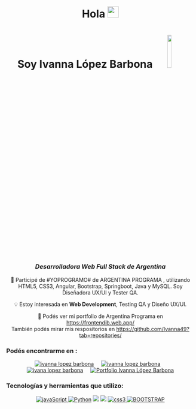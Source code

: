


<h1 align="center">Hola  <img src="https://github.com/TheDudeThatCode/TheDudeThatCode/blob/master/Assets/Hi.gif" width="30px">

<h1 align="center">Soy Ivanna López Barbona <a href="#"><img width="15%" height="auto" text-align="center" src="http://www.gifss.es/informatica/informaticos/chica-ordenador.gif" height="10px"/></a></h1> 
<h3 align="center"><i>Desarrolladora Web Full Stack de Argentina</i></h3> 


<!--Contador de visitas-->
<p></p>
<p></p>


<div align="center">


🚀 Participé de #YOPROGRAMO# de ARGENTINA PROGRAMA , utilizando HTML5, CSS3, Angular, Bootstrap, Springboot, Java y MySQL.
Soy Diseñadora UX/UI y Tester QA.

💡 Estoy interesada en **Web Development**, Testing QA y Diseño UX/UI.

💼 Podés ver mi portfolio de Argentina Programa en  https://frontendib.web.app/ <br> También podés mirar mis respositorios en https://github.com/Ivanna49?tab=repositories/

<h3 align="left">Podés encontrarme en :</h3>
<p align="left">
  <p align="center">
  <a target="_blank" href="https://www.linkedin.com/in/ivanna-lopez-barbona/"><img src="https://img.shields.io/badge/linkedin-%230077B5.svg?&style=for-the-badge&logo=linkedin&logoColor=white" alt="ivanna lopez barbona" /></a>&nbsp;&nbsp;&nbsp;&nbsp;
  <a href="mailto:ivibarbona@gmail.com"><img src="https://img.shields.io/badge/gmail-%23D14836.svg?&style=for-the-badge&logo=gmail&logoColor=white" alt="ivanna lopez barbona" /></a>&nbsp;&nbsp;&nbsp;&nbsp;
    <a href="https://github.com/Ivanna49" target="_blank"><img src="https://img.shields.io/badge/GitHub-%23181717?style=for-the-badge&logo=GitHub&logoColor=white" alt="ivana lopez barbona" /></a>&nbsp;&nbsp;&nbsp;&nbsp;
    <a  href="https://frontendib.web.app/" target="_blank"  align="left"><img src="https://img.shields.io/badge/-MI PORTFOLIO-orange?style=for-the-badge" alt="Portfolio Ivanna López Barbona"/></a>
</p>
</p>

<h3 align="left">Tecnologías y herramientas que utilizo:</h3>

<p align="center"> 
<!–– JAVASCRIPT ––>
<a href=https://developer.mozilla.org/en-US/docs/Web/JavaScript" target="_blank" data-bs-toggle="tooltip" title="JavaScript"> <img src="https://img.shields.io/badge/JavaScript-323330?style=for-the-badge&logo=javascript&logoColor=F7DF1E" alt="javaScript"/> </a>
<!–– PYTHON ––>
  <a href="https://www.python.org/" target="_blank" data-bs-toggle="tooltip" title="Python"> <img src="https://img.shields.io/badge/Python-FFD43B?style=for-the-badge&logo=python&logoColor=blue" alt="Python"/></a>
<!-- MYSQL -->
<a href="https://www.mysql.com/" alt="MYSQL" data-bs-toggle="tooltip" title="MYSQL" ><img src= "https://img.shields.io/badge/MySQL-005C84?style=for-the-badge&logo=mysql&logoColor=white" /></a>
<!-- HTML -->
<a href="https://developer.mozilla.org/es/docs/Web/HTML" alt="HTML5" data-bs-toggle="tooltip" title="HTML" ><img src= "https://img.shields.io/badge/HTML5-E34F26?style=for-the-badge&logo=html5&logoColor=white" /></a>
<!–– CSS ––>
<a href="https://www.w3schools.com/css/" target="_blank" data-bs-toggle="tooltip" title="CSS3"> <img src="https://img.shields.io/badge/CSS3-1572B6?style=for-the-badge&logo=css3&logoColor=white" alt="css3"/> </a>
<!–– BOOTSTRAP ––>
<a href="https://getbootstrap.com/docs/5.0/getting-started/introduction/" target="_blank" data-bs-toggle="tooltip" title="BOOTSTRAP"> <img src="https://img.shields.io/badge/Bootstrap-563D7C?style=for-the-badge&logo=bootstrap&logoColor=white" alt="BOOTSTRAP"/></a>

  

